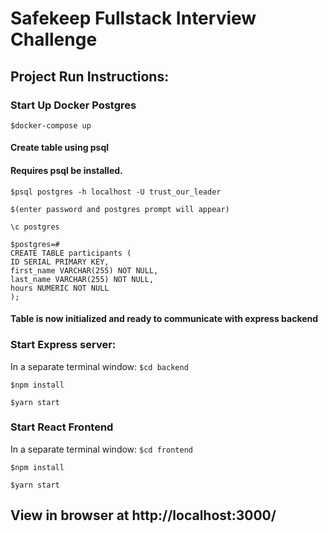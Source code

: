 # Safekeep Fullstack Interview Challenge

## Project Run Instructions:

  

### Start Up Docker Postgres
`$docker-compose up`
#### Create table using psql
#### Requires psql be installed.
`$psql postgres -h localhost -U trust_our_leader`

`$(enter password and postgres prompt will appear)`

`\c postgres`

	$postgres=#
	CREATE TABLE participants (
	ID SERIAL PRIMARY KEY,
	first_name VARCHAR(255) NOT NULL,
	last_name VARCHAR(255) NOT NULL,
	hours NUMERIC NOT NULL
	);

  

#### Table is now initialized and ready to communicate with express backend

  

### Start Express server:
In a separate terminal window:
`$cd backend`

`$npm install`

`$yarn start`

### Start React Frontend
In a separate terminal window:
`$cd frontend`

`$npm install`

`$yarn start`

## View in browser at http://localhost:3000/